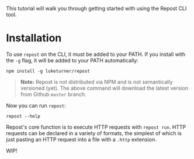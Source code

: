 This tutorial will walk you through getting started with using the Repost CLI tool.

# Installation

To use `repost` on the CLI, it must be added to your PATH. If you install with the `-g` flag, it will be added to your PATH automatically:

```
npm install -g luketurner/repost
```

> **Note:** Repost is not distributed via NPM and is not semantically versioned (yet). The above command will download the latest version from Github `master` branch.

Now you can run `repost`:

```
repost --help
```

Repost's core function is to execute HTTP requests with `repost run`. HTTP requests can be declared in a variety of formats, the simplest of which is just pasting an HTTP request into a file with a `.http` extension.

WIP!
